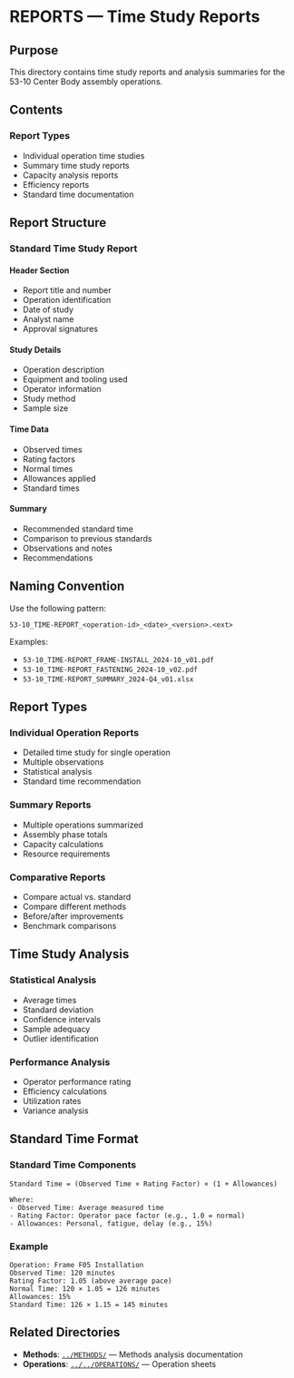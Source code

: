 # REPORTS — Time Study Reports

## Purpose

This directory contains time study reports and analysis summaries for the 53-10 Center Body assembly operations.

## Contents

### Report Types
- Individual operation time studies
- Summary time study reports
- Capacity analysis reports
- Efficiency reports
- Standard time documentation

## Report Structure

### Standard Time Study Report

#### Header Section
- Report title and number
- Operation identification
- Date of study
- Analyst name
- Approval signatures

#### Study Details
- Operation description
- Equipment and tooling used
- Operator information
- Study method
- Sample size

#### Time Data
- Observed times
- Rating factors
- Normal times
- Allowances applied
- Standard times

#### Summary
- Recommended standard time
- Comparison to previous standards
- Observations and notes
- Recommendations

## Naming Convention

Use the following pattern:
```
53-10_TIME-REPORT_<operation-id>_<date>_<version>.<ext>
```

Examples:
- `53-10_TIME-REPORT_FRAME-INSTALL_2024-10_v01.pdf`
- `53-10_TIME-REPORT_FASTENING_2024-10_v02.pdf`
- `53-10_TIME-REPORT_SUMMARY_2024-Q4_v01.xlsx`

## Report Types

### Individual Operation Reports
- Detailed time study for single operation
- Multiple observations
- Statistical analysis
- Standard time recommendation

### Summary Reports
- Multiple operations summarized
- Assembly phase totals
- Capacity calculations
- Resource requirements

### Comparative Reports
- Compare actual vs. standard
- Compare different methods
- Before/after improvements
- Benchmark comparisons

## Time Study Analysis

### Statistical Analysis
- Average times
- Standard deviation
- Confidence intervals
- Sample adequacy
- Outlier identification

### Performance Analysis
- Operator performance rating
- Efficiency calculations
- Utilization rates
- Variance analysis

## Standard Time Format

### Standard Time Components
```
Standard Time = (Observed Time × Rating Factor) × (1 + Allowances)

Where:
- Observed Time: Average measured time
- Rating Factor: Operator pace factor (e.g., 1.0 = normal)
- Allowances: Personal, fatigue, delay (e.g., 15%)
```

### Example
```
Operation: Frame F05 Installation
Observed Time: 120 minutes
Rating Factor: 1.05 (above average pace)
Normal Time: 120 × 1.05 = 126 minutes
Allowances: 15%
Standard Time: 126 × 1.15 = 145 minutes
```

## Related Directories

- **Methods**: [`../METHODS/`](../METHODS/) — Methods analysis documentation
- **Operations**: [`../../OPERATIONS/`](../../OPERATIONS/) — Operation sheets
